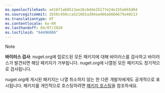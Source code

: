 ```yaml
---
ms.openlocfilehash: e416f1a68513ae26c6dde25177e24e155e665d04
ms.sourcegitcommit: 2b50c450cca521681a384aa466ab666679a40213
ms.translationtype: HT
ms.contentlocale: ko-KR
ms.lasthandoff: 04/07/2020
ms.locfileid: "64496006"
---
```

> [!Note]
> **바이러스 검사**: nuget.org에 업로드된 모든 패키지에 대해 바이러스를 검사하고 바이러스가 발견되면 해당 패키지가 거부됩니다. nuget.org에 나열된 모든 패키지도 정기적으로 검사됩니다.
>
> nuget.org에 게시된 패키지는 나열 취소하지 않는 한 다른 개발자에게도 공개적으로 표시됩니다. 패키지를 개인적으로 호스팅하려면 [패키지 호스팅](../../hosting-packages/overview.md)을 참조하세요.